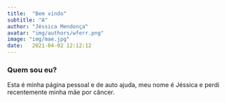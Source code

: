 ```yaml
---
title:  "Bem vindo"
subtitle: "A"
author: "Jéssica Mendonça"
avatar: "img/authors/wferr.png"
image: "img/mae.jpg"
date:   2021-04-02 12:12:12
---
```


### Quem sou eu?

Esta é  minha página pessoal e de auto ajuda, meu nome é Jéssica e perdi recentemente minha mãe por câncer.